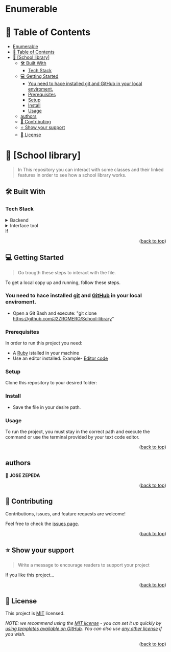 # Enumerable

<!-- TABLE OF CONTENTS -->
# 📗 Table of Contents

- [Enumerable](#enumerable)
- [📗 Table of Contents](#-table-of-contents)
- [📖 \[School library\] ](#-school-library-)
  - [🛠 Built With ](#-built-with-)
    - [Tech Stack ](#tech-stack-)
  - [💻 Getting Started ](#-getting-started-)
    - [You need to hace installed git and GitHub in your local enviroment.](#you-need-to-hace-installed-git-and-github-in-your-local-enviroment)
    - [Prerequisites](#prerequisites)
    - [Setup](#setup)
    - [Install](#install)
    - [Usage](#usage)
  - [authors](#authors)
  - [🤝 Contributing ](#-contributing-)
  - [⭐️ Show your support ](#️-show-your-support-)
  - [📝 License ](#-license-)

<!-- PROJECT DESCRIPTION -->

# 📖 [School library] <a name="about-project"></a>

> In This repository you can interact with some classes and their linked features in order to see how a school library works.


## 🛠 Built With <a name="built-with"></a>

### Tech Stack <a name="tech-stack"></a>


<details>
  <summary>Backend</summary>
  <ul>
    <li><a href="https://www.ruby-lang.org/en/">Ruby</a></li>
  </ul>
</details>


<details>
<summary>Interface tool</summary>
  <ul>
    <li><a href="https://code.visualstudio.com/">Viual Studio Code</a></li>
  </ul>
</details>
lf<p align="right">(<a href="#readme-top">back to top</a>)</p>

<!-- GETTING STARTED -->

## 💻 Getting Started <a name="getting-started"></a>

> Go trougth these steps to interact with the file.

To get a local copy up and running, follow these steps.

### You need to hace installed [git](https://git-scm.com/) and [GitHub](https://github.com/) in your local enviroment.

- Open a Git Bash and execute: "git clone https://github.com/J2ZROMERO/School-library"
  
### Prerequisites

In order to run this project you need:

- A [Ruby](https://www.ruby-lang.org/en/) istalled in your machine 
- Use an editor installed. 
    Example-  [Editor code](https://www.creativebloq.com/advice/best-code-editors)

### Setup

Clone this repository to your desired folder:

### Install

- Save the file in your desire path.

### Usage

To run the project, you must stay in the correct path and execute the command or use the terminal provided by your text code editor.

<p align="right">(<a href="#readme-top">back to top</a>)</p>

## authors
<!-- AUTHORS -->

👤 **JOSE ZEPEDA**


<p align="right">(<a href="#readme-top">back to top</a>)</p>


<!-- CONTRIBUTING -->

## 🤝 Contributing <a name="contributing"></a>

Contributions, issues, and feature requests are welcome!

Feel free to check the [issues page](../../issues/).

<p align="right">(<a href="#readme-top">back to top</a>)</p>

<!-- SUPPORT -->

## ⭐️ Show your support <a name="support"></a>

> Write a message to encourage readers to support your project

If you like this project...

<p align="right">(<a href="#readme-top">back to top</a>)</p>



<!-- LICENSE -->

## 📝 License <a name="license"></a>

This project is [MIT](./LICENSE) licensed.

_NOTE: we recommend using the [MIT license](https://choosealicense.com/licenses/mit/) - you can set it up quickly by [using templates available on GitHub](https://docs.github.com/en/communities/setting-up-your-project-for-healthy-contributions/adding-a-license-to-a-repository). You can also use [any other license](https://choosealicense.com/licenses/) if you wish._

<p align="right">(<a href="#readme-top">back to top</a>)</p>